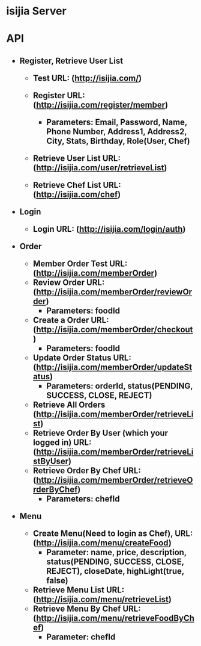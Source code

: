 isijia Server
============

<h1>API<h2>

* Register, Retrieve User List
    - Test URL: (http://isijia.com/)
    - Register URL: (http://isijia.com/register/member)
        * Parameters: Email, Password, Name, Phone Number, Address1, Address2, City, Stats, Birthday, Role(User, Chef)
    
    - Retrieve User List URL: (http://isijia.com/user/retrieveList)
    - Retrieve Chef List URL: (http://isijia.com/chef)

* Login
    - Login URL: (http://isijia.com/login/auth)

* Order
    - Member Order Test URL: (http://isijia.com/memberOrder)
    - Review Order URL: (http://isijia.com/memberOrder/reviewOrder)
        * Parameters: foodId
    - Create a Order URL: (http://isijia.com/memberOrder/checkout)
        * Parameters: foodId
    - Update Order Status URL: (http://isijia.com/memberOrder/updateStatus)
        * Parameters: orderId, status(PENDING, SUCCESS, CLOSE, REJECT)
    - Retrieve All Orders (http://isijia.com/memberOrder/retrieveList)
    - Retrieve Order By User (which your logged in) URL: (http://isijia.com/memberOrder/retrieveListByUser)
    - Retrieve Order By Chef URL: (http://isijia.com/memberOrder/retrieveOrderByChef)
        * Parameters: chefId
        
        
* Menu
    - Create Menu(Need to login as Chef), URL: (http://isijia.com/menu/createFood)
        * Parameter: name, price, description, status(PENDING, SUCCESS, CLOSE, REJECT), closeDate, highLight(true, false)
    - Retrieve Menu List URL: (http://isijia.com/menu/retrieveList)
    - Retrieve Menu By Chef URL: (http://isijia.com/menu/retrieveFoodByChef)
        * Parameter: chefId
        
    